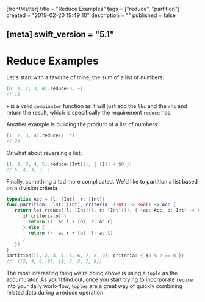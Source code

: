 [frontMatter]
title = "Reduce Examples"
tags = ["reduce", "partition"]
created = "2019-02-20 19:49:10"
description = ""
published = false

[meta]
swift_version = "5.1"
---

# Reduce Examples

Let\'s start with a favorite of mine, the sum of a list of numbers:

``` Swift
[0, 1, 2, 3, 4].reduce(0, +)
// 10
```

`+` is a valid `combinator` function as it will just add the `lhs` and
the `rhs` and return the result, which is specifically the requirement
`reduce` has.

Another example is building the product of a list of numbers:

``` Swift
[1, 2, 3, 4].reduce(1, *)
// 24
```

Or what about reversing a list:

``` Swift
[1, 2, 3, 4, 5].reduce([Int](), { [$1] + $0 })
// 5, 4, 3, 2, 1
```

Finally, something a tad more complicated. We\'d like to partition a
list based on a division criteria

``` Swift
typealias Acc = (l: [Int], r: [Int])
func partition(_ lst: [Int], criteria: (Int) -> Bool) -> Acc {
   return lst.reduce((l: [Int](), r: [Int]()), { (ac: Acc, o: Int) -> Acc in 
      if criteria(o) {
        return (l: ac.l + [o], r: ac.r)
      } else {
        return (r: ac.r + [o], l: ac.l)
      }
   })
}
partition([1, 2, 3, 4, 5, 6, 7, 8, 9], criteria: { $0 % 2 == 0 })
//: ([2, 4, 6, 8], [1, 3, 5, 7, 9])
```

The most interesting thing we\'re doing above is using a `tuple` as the
accumulator. As you\'ll find out, once you start trying to incorporate
`reduce` into your daily work-flow, `tuples` are a great way of quickly
combining related data during a reduce operation.

